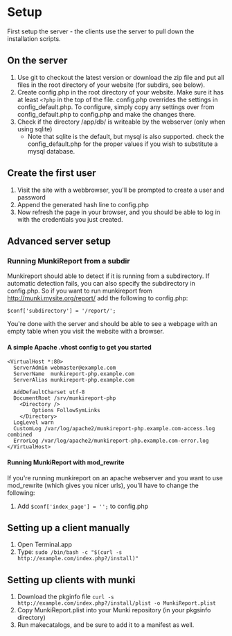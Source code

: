 Setup
=====

First setup the server - the clients use the server to pull down the installation scripts.


On the server
---

 1. Use git to checkout the latest version or download the zip file and put all files in the root directory of your website (for subdirs, see below).
 2. Create config.php in the root directory of your website. Make sure it has at least `<?php` in the top of the file. config.php overrides the settings in config_default.php. To configure, simply copy any settings over from config_default.php to config.php and make the changes there.
 3. Check if the directory /app/db/ is writeable by the webserver (only when using sqlite) 
	* Note that sqlite is the default, but mysql is also supported. check the config_default.php for the proper values if you wish to substitute a mysql database.


Create the first user
---
 
 1. Visit the site with a webbrowser, you'll be prompted to create a user and password
 2. Append the generated hash line to config.php
 3. Now refresh the page in your browser, and you should be able to log in with the credentials you just created.


Advanced server setup
---

### Running MunkiReport from a subdir

Munkireport should able to detect if it is running from a subdirectory. If automatic detection fails, you can also specify the subdirectory in config.php.
So if you want to run munkireport from http://munki.mysite.org/report/
add the following to config.php:

    $conf['subdirectory'] = '/report/';

You're done with the server and should be able to see a webpage with an empty
table when you visit the website with a browser.


#### A simple Apache .vhost config to get you started

    <VirtualHost *:80>
      ServerAdmin webmaster@example.com
      ServerName  munkireport-php.example.com
      ServerAlias munkireport-php.example.com
	  
      AddDefaultCharset utf-8    
      DocumentRoot /srv/munkireport-php
        <Directory />
            Options FollowSymLinks
        </Directory>
      LogLevel warn
      CustomLog /var/log/apache2/munkireport-php.example.com-access.log combined
      ErrorLog /var/log/apache2/munkireport-php.example.com-error.log
    </VirtualHost>


#### Running MunkiReport with mod_rewrite

If you're running munkireport on an apache webserver and you want to use mod_rewrite (which gives you nicer urls), you'll have
to change the following:

 1. Add `$conf['index_page'] = '';` to config.php


Setting up a client manually
---

1. Open Terminal.app
2. Type: `sudo /bin/bash -c "$(curl -s http://example.com/index.php?/install)"`


Setting up clients with munki
---

1. Download the pkginfo file
    `curl -s http://example.com/index.php?/install/plist -o MunkiReport.plist`
2. Copy MunkiReport.plist into your Munki repository (in your pkgsinfo directory)
3. Run makecatalogs, and be sure to add it to a manifest as well.